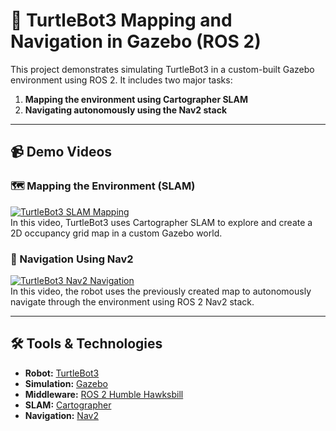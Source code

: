 # 🧭 TurtleBot3 Mapping and Navigation in Gazebo (ROS 2)

This project demonstrates simulating TurtleBot3 in a custom-built Gazebo environment using ROS 2. It includes two major tasks:

1. **Mapping the environment using Cartographer SLAM**
2. **Navigating autonomously using the Nav2 stack**

---

## 📹 Demo Videos

### 🗺️ Mapping the Environment (SLAM)
[![TurtleBot3 SLAM Mapping](https://img.youtube.com/vi/7OxHPk5oFXc/0.jpg)](https://www.youtube.com/watch?v=7OxHPk5oFXc)  
In this video, TurtleBot3 uses Cartographer SLAM to explore and create a 2D occupancy grid map in a custom Gazebo world.

### 🚗 Navigation Using Nav2
[![TurtleBot3 Nav2 Navigation](https://img.youtube.com/vi/ei4HWBFNY_c/0.jpg)](https://youtu.be/ei4HWBFNY_c)  
In this video, the robot uses the previously created map to autonomously navigate through the environment using ROS 2 Nav2 stack.

---

## 🛠️ Tools & Technologies

- **Robot:** [TurtleBot3](https://emanual.robotis.com/docs/en/platform/turtlebot3/overview/)
- **Simulation:** [Gazebo](http://gazebosim.org/)
- **Middleware:** [ROS 2 Humble Hawksbill](https://docs.ros.org/en/humble/)
- **SLAM:** [Cartographer](https://google-cartographer-ros.readthedocs.io/en/latest/)
- **Navigation:** [Nav2](https://navigation.ros.org/)

